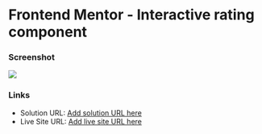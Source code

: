 # Frontend Mentor - Interactive rating component


### Screenshot
![](https://i.postimg.cc/nLWZkbMR/Screenshot-2022-04-19-at-10-28-41-React-App.png)

### Links

- Solution URL: [Add solution URL here](https://github.com/Jd536/interactive_rating_component)
- Live Site URL: [Add live site URL here](https://interactive-rating-component-jpuznel5q-jd536.vercel.app/)
